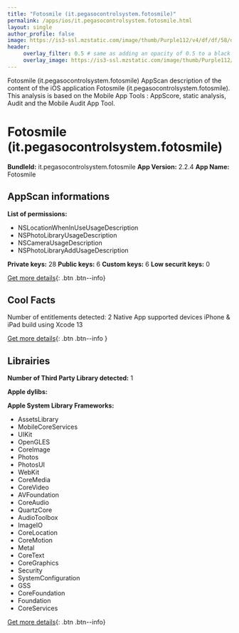 ```yaml
---
title: "Fotosmile (it.pegasocontrolsystem.fotosmile)"
permalink: /apps/ios/it.pegasocontrolsystem.fotosmile.html
layout: single
author_profile: false
image: https://is3-ssl.mzstatic.com/image/thumb/Purple112/v4/df/df/58/dfdf5845-00e6-3763-2ec2-281cabbb7bb6/AppIcon-0-0-1x_U007emarketing-0-0-0-7-0-0-sRGB-0-0-0-GLES2_U002c0-512MB-85-220-0-0.png/512x512bb.jpg
header: 
     overlay_filter: 0.5 # same as adding an opacity of 0.5 to a black background
     overlay_image: https://is3-ssl.mzstatic.com/image/thumb/Purple112/v4/df/df/58/dfdf5845-00e6-3763-2ec2-281cabbb7bb6/AppIcon-0-0-1x_U007emarketing-0-0-0-7-0-0-sRGB-0-0-0-GLES2_U002c0-512MB-85-220-0-0.png/512x512bb.jpg
---
```

Fotosmile (it.pegasocontrolsystem.fotosmile) AppScan description of the content of the iOS application Fotosmile (it.pegasocontrolsystem.fotosmile). This analysis is based on the Mobile App Tools : AppScore, static analysis, Audit and the Mobile Audit App Tool.

# Fotosmile (it.pegasocontrolsystem.fotosmile)

**BundleId:** it.pegasocontrolsystem.fotosmile
**App Version:** 2.2.4
**App Name:** Fotosmile


## AppScan informations 

**List of permissions:** 
- NSLocationWhenInUseUsageDescription
- NSPhotoLibraryUsageDescription
- NSCameraUsageDescription
- NSPhotoLibraryAddUsageDescription
  
  
**Private keys:** 28
**Public keys:** 6
**Custom keys:** 6
**Low securit keys:** 0
  
[Get more details](/pricing.html){: .btn .btn--info}

## Cool Facts

Number of entitlements detected: 2
Native App
supported devices iPhone & iPad
build using Xcode 13
  
[Get more details](/pricing.html){: .btn .btn--info }

## Librairies 
**Number of Third Party Library detected:** 1


**Apple dylibs:**


**Apple System Library Frameworks:**
- AssetsLibrary
- MobileCoreServices
- UIKit
- OpenGLES
- CoreImage
- Photos
- PhotosUI
- WebKit
- CoreMedia
- CoreVideo
- AVFoundation
- CoreAudio
- QuartzCore
- AudioToolbox
- ImageIO
- CoreLocation
- CoreMotion
- Metal
- CoreText
- CoreGraphics
- Security
- SystemConfiguration
- GSS
- CoreFoundation
- Foundation
- CoreServices


  
[Get more details](/pricing.html){: .btn .btn--info}

